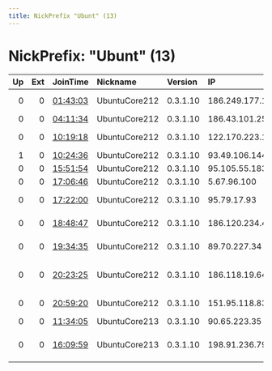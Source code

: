 ```yaml
---
title: NickPrefix "Ubunt" (13)
---
```


# NickPrefix: "Ubunt" (13)

|   Up |   Ext | JoinTime                                                                                            | Nickname      | Version   | IP              | AS                                     | CC   |   ORp |   Dirp | OS    | Contact   |   eFamMembers |
|-----:|------:|:----------------------------------------------------------------------------------------------------|:--------------|:----------|:----------------|:---------------------------------------|:-----|------:|-------:|:------|:----------|--------------:|
|    0 |     0 | [01:43:03](https://metrics.torproject.org/rs.html#details/B548C7EAF2E10641B837285029DB57B13FF7F51C) | UbuntuCore212 | 0.3.1.10  | 186.249.177.113 | VAS Freitas Servicos de Internet Ltda  | br   | 37961 |      0 | Linux | None      |             1 |
|    0 |     0 | [04:11:34](https://metrics.torproject.org/rs.html#details/6065111608BB1C86D96E1EC6C446573E348614D6) | UbuntuCore212 | 0.3.1.10  | 186.43.101.254  | EDATEL S.A. E.S.P                      | co   | 36061 |      0 | Linux | None      |             1 |
|    0 |     0 | [10:19:18](https://metrics.torproject.org/rs.html#details/5A66EEB7AB1B199A126E9C05B80E09CFA7ED9515) | UbuntuCore212 | 0.3.1.10  | 122.170.223.127 | Bharti Airtel Ltd., Telemedia Services | in   | 39175 |      0 | Linux | None      |             1 |
|    1 |     0 | [10:24:36](https://metrics.torproject.org/rs.html#details/3A21F3050C531960AD811ADD44235CBA50E8B0AE) | UbuntuCore212 | 0.3.1.10  | 93.49.106.144   | Fastweb                                | it   | 36947 |      0 | Linux | None      |             1 |
|    0 |     0 | [15:51:54](https://metrics.torproject.org/rs.html#details/E288768D73A5FAF9182B4CEF3FF96D06D0D09F85) | UbuntuCore212 | 0.3.1.10  | 95.105.55.183   | OJSC Ufanet                            | ru   | 45617 |      0 | Linux | None      |             1 |
|    0 |     0 | [17:06:46](https://metrics.torproject.org/rs.html#details/1E342ACD91BED86F609E8ABBADBD96FAF3F28BCE) | UbuntuCore212 | 0.3.1.10  | 5.67.96.100     | Sky UK Limited                         | gb   | 36321 |      0 | Linux | None      |             1 |
|    0 |     0 | [17:22:00](https://metrics.torproject.org/rs.html#details/1DEDB0EA58032B638E45628F415596474BA4DBB5) | UbuntuCore212 | 0.3.1.10  | 95.79.17.93     | JSC ER-Telecom Holding                 | ru   | 45247 |      0 | Linux | None      |             1 |
|    0 |     0 | [18:48:47](https://metrics.torproject.org/rs.html#details/AB8A52FEBEF0984E0837537061D45307282E1FFD) | UbuntuCore212 | 0.3.1.10  | 186.120.234.45  | ALTICE DOMINICANA S.A.                 | do   | 35799 |      0 | Linux | None      |             1 |
|    0 |     0 | [19:34:35](https://metrics.torproject.org/rs.html#details/213E1FC701B7108D2DF6C867FE1E32C5817A9658) | UbuntuCore212 | 0.3.1.10  | 89.70.227.34    | Liberty Global Operations B.V.         | pl   | 32961 |      0 | Linux | None      |             1 |
|    0 |     0 | [20:23:25](https://metrics.torproject.org/rs.html#details/30A9DBDCBE2EBECE27254784957C7DFA85FBEFEA) | UbuntuCore212 | 0.3.1.10  | 186.118.19.64   | COLOMBIA TELECOMUNICACIONES S.A. ESP   | co   | 44445 |      0 | Linux | None      |             1 |
|    0 |     0 | [20:59:20](https://metrics.torproject.org/rs.html#details/66E53C0B4D4243EB2D11E78A2DEB10252271E085) | UbuntuCore212 | 0.3.1.10  | 151.95.118.83   | Wind Telecomunicazioni SpA             | it   | 40207 |      0 | Linux | None      |             1 |
|    0 |     0 | [11:34:05](https://metrics.torproject.org/rs.html#details/E40219817F60B52FC15BDE88FBFD20E9F59F7CDE) | UbuntuCore213 | 0.3.1.10  | 90.65.223.35    | Orange                                 | fr   | 43009 |      0 | Linux | None      |             1 |
|    0 |     0 | [16:09:59](https://metrics.torproject.org/rs.html#details/2FD875A9B99246128D86B96A7808F0AF9B2DDF28) | UbuntuCore213 | 0.3.1.10  | 198.91.236.79   | DISTRIBUTEL COMMUNICATIONS LTD.        | ca   | 43303 |      0 | Linux | None      |             1 |
